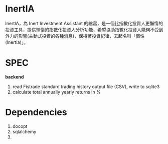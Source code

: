 # InertIA

InertIA，為 Inert Investment Assistant 的縮寫，是一個比指數化投資人更懶惰的投資工具，提供懶惰的指數化投資人分析功能，希望協助指數化投資人能夠不受到外力的影響(主動式投資的各種消息)，保持著投資紀律，去起名叫「慣性 (Inertia)」。

# SPEC
**backend**

1. read Fistrade standard trading history output file (CSV), write to sqlite3
2. calculate total annually yearly returns in %

# Dependencies
1. docopt
2. sqlalchemy
3. 